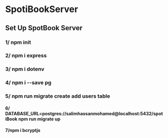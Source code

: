 # SpotiBookServer

## Set Up SpotBook Server

### 1/ npm init

### 2/ npm i express

### 3/ npm i dotenv

### 4/ npm i --save pg

### 5/ npm run migrate create add users table

#### 6/ DATABASE_URL=postgres://salimhassanmohamed@localhost:5432/spotiBook npm run migrate up

#### 7/npm i bcryptjs
